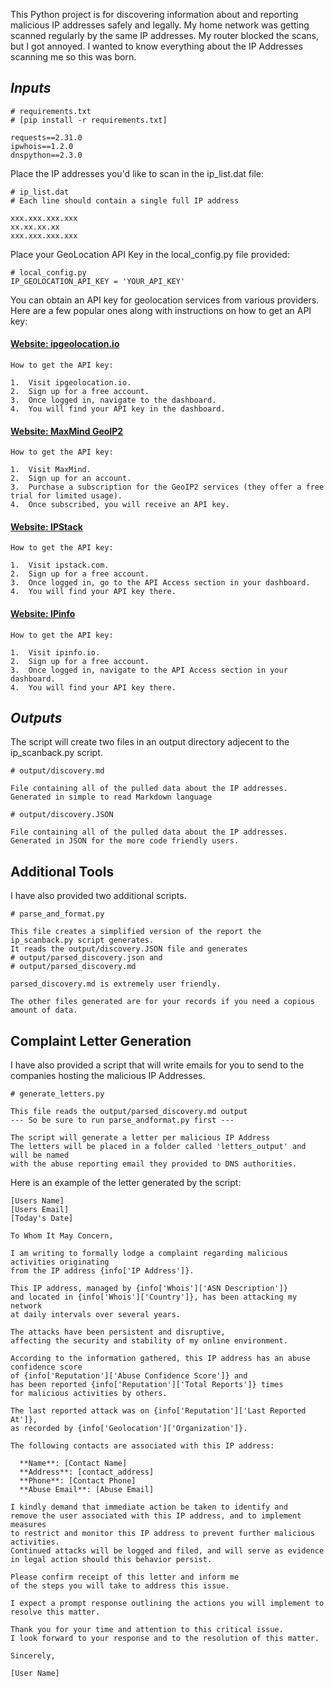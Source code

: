 This Python project is for discovering information about and reporting malicious IP addresses safely and legally. My home network was getting scanned regularly by the same IP addresses. My router blocked the scans, but I got annoyed. I wanted to know everything about the IP Addresses scanning me so this was born.

## _Inputs_ 

    # requirements.txt
    # [pip install -r requirements.txt]

    requests==2.31.0
    ipwhois==1.2.0
    dnspython==2.3.0

Place the IP addresses you'd like to scan in the ip_list.dat file:

    # ip_list.dat
    # Each line should contain a single full IP address

    xxx.xxx.xxx.xxx
    xx.xx.xx.xx
    xxx.xxx.xxx.xxx

Place your GeoLocation API Key in the local_config.py file provided:

    # local_config.py
    IP_GEOLOCATION_API_KEY = 'YOUR_API_KEY'


You can obtain an API key for geolocation services from various providers. 
Here are a few popular ones along with instructions on how to get an API key:

#### [Website: ipgeolocation.io](https://www.ipgeolocation.io/)

    How to get the API key:

	1.	Visit ipgeolocation.io.
	2.	Sign up for a free account.
	3.	Once logged in, navigate to the dashboard.
	4.	You will find your API key in the dashboard.

#### [Website: MaxMind GeoIP2](https://www.maxmind.com)

    How to get the API key:

	1.	Visit MaxMind.
	2.	Sign up for an account.
	3.	Purchase a subscription for the GeoIP2 services (they offer a free trial for limited usage).
	4.	Once subscribed, you will receive an API key.

#### [Website: IPStack](https://www.ipstack.com/)

    How to get the API key:

	1.	Visit ipstack.com.
	2.	Sign up for a free account.
	3.	Once logged in, go to the API Access section in your dashboard.
	4.	You will find your API key there.

#### [Website: IPinfo](https://www.ipinfo.io/)

    How to get the API key:

	1.	Visit ipinfo.io.
	2.	Sign up for a free account.
	3.	Once logged in, navigate to the API Access section in your dashboard.
	4.	You will find your API key there.

## _Outputs_
The script will create two files in an output directory adjecent to the ip_scanback.py script.

    # output/discovery.md

    File containing all of the pulled data about the IP addresses. 
    Generated in simple to read Markdown language
    
    # output/discovery.JSON

    File containing all of the pulled data about the IP addresses.
    Generated in JSON for the more code friendly users.

## Additional Tools
I have also provided two additional scripts.

    # parse_and_format.py

    This file creates a simplified version of the report the ip_scanback.py script generates.
    It reads the output/discovery.JSON file and generates
    # output/parsed_discovery.json and
    # output/parsed_discovery.md

    parsed_discovery.md is extremely user friendly.

    The other files generated are for your records if you need a copious amount of data.

## Complaint Letter Generation
I have also provided a script that will write emails for you to send to the companies hosting the malicious IP Addresses.

    # generate_letters.py

    This file reads the output/parsed_discovery.md output
    --- So be sure to run parse_andformat.py first ---

    The script will generate a letter per malicious IP Address
    The letters will be placed in a folder called 'letters_output' and will be named
    with the abuse reporting email they provided to DNS authorities.

Here is an example of the letter generated by the script:

    [Users Name]
    [Users Email]
    [Today's Date]
    
    To Whom It May Concern,
    
    I am writing to formally lodge a complaint regarding malicious activities originating 
    from the IP address {info['IP Address']}.
    
    This IP address, managed by {info['Whois']['ASN Description']} 
    and located in {info['Whois']['Country']}, has been attacking my network 
    at daily intervals over several years. 

    The attacks have been persistent and disruptive, 
    affecting the security and stability of my online environment.
    
    According to the information gathered, this IP address has an abuse confidence score 
    of {info['Reputation']['Abuse Confidence Score']} and 
    has been reported {info['Reputation']['Total Reports']} times 
    for malicious activities by others. 

    The last reported attack was on {info['Reputation']['Last Reported At']}, 
    as recorded by {info['Geolocation']['Organization']}.
    
    The following contacts are associated with this IP address:

      **Name**: [Contact Name]
      **Address**: [contact_address]
      **Phone**: [Contact Phone]
      **Abuse Email**: [Abuse Email]

    I kindly demand that immediate action be taken to identify and 
    remove the user associated with this IP address, and to implement measures 
    to restrict and monitor this IP address to prevent further malicious activities. 
    Continued attacks will be logged and filed, and will serve as evidence 
    in legal action should this behavior persist.
    
    Please confirm receipt of this letter and inform me 
    of the steps you will take to address this issue. 

    I expect a prompt response outlining the actions you will implement to resolve this matter.
    
    Thank you for your time and attention to this critical issue. 
    I look forward to your response and to the resolution of this matter.
    
    Sincerely,
    
    [User Name]



